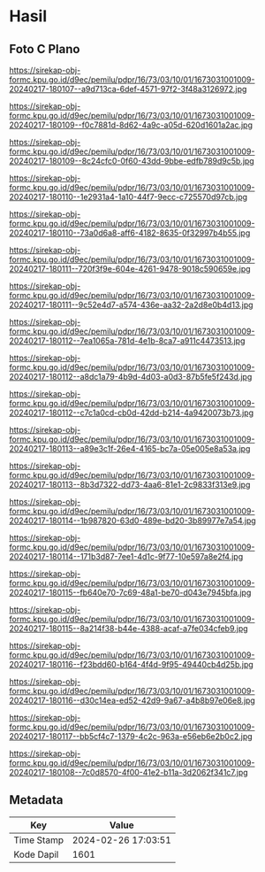 # Hasil

## Foto C Plano

https://sirekap-obj-formc.kpu.go.id/d9ec/pemilu/pdpr/16/73/03/10/01/1673031001009-20240217-180107--a9d713ca-6def-4571-97f2-3f48a3126972.jpg

https://sirekap-obj-formc.kpu.go.id/d9ec/pemilu/pdpr/16/73/03/10/01/1673031001009-20240217-180109--f0c7881d-8d62-4a9c-a05d-620d1601a2ac.jpg

https://sirekap-obj-formc.kpu.go.id/d9ec/pemilu/pdpr/16/73/03/10/01/1673031001009-20240217-180109--8c24cfc0-0f60-43dd-9bbe-edfb789d9c5b.jpg

https://sirekap-obj-formc.kpu.go.id/d9ec/pemilu/pdpr/16/73/03/10/01/1673031001009-20240217-180110--1e2931a4-1a10-44f7-9ecc-c725570d97cb.jpg

https://sirekap-obj-formc.kpu.go.id/d9ec/pemilu/pdpr/16/73/03/10/01/1673031001009-20240217-180110--73a0d6a8-aff6-4182-8635-0f32997b4b55.jpg

https://sirekap-obj-formc.kpu.go.id/d9ec/pemilu/pdpr/16/73/03/10/01/1673031001009-20240217-180111--720f3f9e-604e-4261-9478-9018c590659e.jpg

https://sirekap-obj-formc.kpu.go.id/d9ec/pemilu/pdpr/16/73/03/10/01/1673031001009-20240217-180111--9c52e4d7-a574-436e-aa32-2a2d8e0b4d13.jpg

https://sirekap-obj-formc.kpu.go.id/d9ec/pemilu/pdpr/16/73/03/10/01/1673031001009-20240217-180112--7ea1065a-781d-4e1b-8ca7-a911c4473513.jpg

https://sirekap-obj-formc.kpu.go.id/d9ec/pemilu/pdpr/16/73/03/10/01/1673031001009-20240217-180112--a8dc1a79-4b9d-4d03-a0d3-87b5fe5f243d.jpg

https://sirekap-obj-formc.kpu.go.id/d9ec/pemilu/pdpr/16/73/03/10/01/1673031001009-20240217-180112--c7c1a0cd-cb0d-42dd-b214-4a9420073b73.jpg

https://sirekap-obj-formc.kpu.go.id/d9ec/pemilu/pdpr/16/73/03/10/01/1673031001009-20240217-180113--a89e3c1f-26e4-4165-bc7a-05e005e8a53a.jpg

https://sirekap-obj-formc.kpu.go.id/d9ec/pemilu/pdpr/16/73/03/10/01/1673031001009-20240217-180113--8b3d7322-dd73-4aa6-81e1-2c9833f313e9.jpg

https://sirekap-obj-formc.kpu.go.id/d9ec/pemilu/pdpr/16/73/03/10/01/1673031001009-20240217-180114--1b987820-63d0-489e-bd20-3b89977e7a54.jpg

https://sirekap-obj-formc.kpu.go.id/d9ec/pemilu/pdpr/16/73/03/10/01/1673031001009-20240217-180114--171b3d87-7ee1-4d1c-9f77-10e597a8e2f4.jpg

https://sirekap-obj-formc.kpu.go.id/d9ec/pemilu/pdpr/16/73/03/10/01/1673031001009-20240217-180115--fb640e70-7c69-48a1-be70-d043e7945bfa.jpg

https://sirekap-obj-formc.kpu.go.id/d9ec/pemilu/pdpr/16/73/03/10/01/1673031001009-20240217-180115--8a214f38-b44e-4388-acaf-a7fe034cfeb9.jpg

https://sirekap-obj-formc.kpu.go.id/d9ec/pemilu/pdpr/16/73/03/10/01/1673031001009-20240217-180116--f23bdd60-b164-4f4d-9f95-49440cb4d25b.jpg

https://sirekap-obj-formc.kpu.go.id/d9ec/pemilu/pdpr/16/73/03/10/01/1673031001009-20240217-180116--d30c14ea-ed52-42d9-9a67-a4b8b97e06e8.jpg

https://sirekap-obj-formc.kpu.go.id/d9ec/pemilu/pdpr/16/73/03/10/01/1673031001009-20240217-180117--bb5cf4c7-1379-4c2c-963a-e56eb6e2b0c2.jpg

https://sirekap-obj-formc.kpu.go.id/d9ec/pemilu/pdpr/16/73/03/10/01/1673031001009-20240217-180108--7c0d8570-4f00-41e2-b11a-3d2062f341c7.jpg


## Metadata

| Key        | Value               |
| ---------- | ------------------- |
| Time Stamp | 2024-02-26 17:03:51 |
| Kode Dapil | 1601                |



